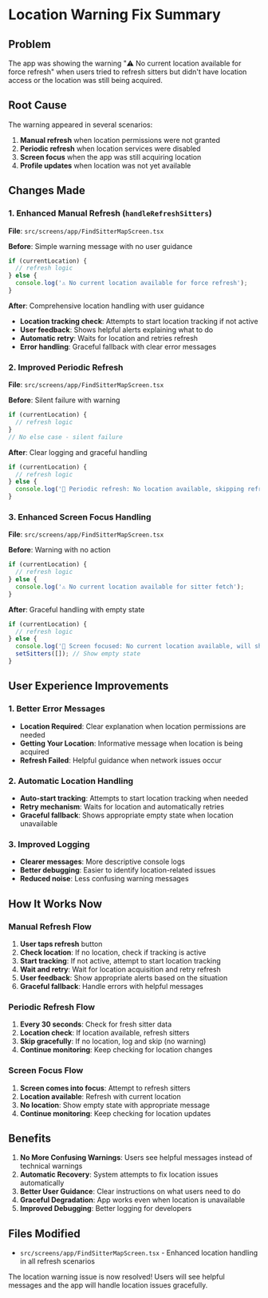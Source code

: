 # Location Warning Fix Summary

## Problem
The app was showing the warning "⚠️ No current location available for force refresh" when users tried to refresh sitters but didn't have location access or the location was still being acquired.

## Root Cause
The warning appeared in several scenarios:
1. **Manual refresh** when location permissions were not granted
2. **Periodic refresh** when location services were disabled
3. **Screen focus** when the app was still acquiring location
4. **Profile updates** when location was not yet available

## Changes Made

### 1. Enhanced Manual Refresh (`handleRefreshSitters`)
**File**: `src/screens/app/FindSitterMapScreen.tsx`

**Before**: Simple warning message with no user guidance
```javascript
if (currentLocation) {
  // refresh logic
} else {
  console.log('⚠️ No current location available for force refresh');
}
```

**After**: Comprehensive location handling with user guidance
- **Location tracking check**: Attempts to start location tracking if not active
- **User feedback**: Shows helpful alerts explaining what to do
- **Automatic retry**: Waits for location and retries refresh
- **Error handling**: Graceful fallback with clear error messages

### 2. Improved Periodic Refresh
**File**: `src/screens/app/FindSitterMapScreen.tsx`

**Before**: Silent failure with warning
```javascript
if (currentLocation) {
  // refresh logic
}
// No else case - silent failure
```

**After**: Clear logging and graceful handling
```javascript
if (currentLocation) {
  // refresh logic
} else {
  console.log('📍 Periodic refresh: No location available, skipping refresh');
}
```

### 3. Enhanced Screen Focus Handling
**File**: `src/screens/app/FindSitterMapScreen.tsx`

**Before**: Warning with no action
```javascript
if (currentLocation) {
  // refresh logic
} else {
  console.log('⚠️ No current location available for sitter fetch');
}
```

**After**: Graceful handling with empty state
```javascript
if (currentLocation) {
  // refresh logic
} else {
  console.log('📍 Screen focused: No current location available, will show empty state');
  setSitters([]); // Show empty state
}
```

## User Experience Improvements

### 1. **Better Error Messages**
- **Location Required**: Clear explanation when location permissions are needed
- **Getting Your Location**: Informative message when location is being acquired
- **Refresh Failed**: Helpful guidance when network issues occur

### 2. **Automatic Location Handling**
- **Auto-start tracking**: Attempts to start location tracking when needed
- **Retry mechanism**: Waits for location and automatically retries
- **Graceful fallback**: Shows appropriate empty state when location unavailable

### 3. **Improved Logging**
- **Clearer messages**: More descriptive console logs
- **Better debugging**: Easier to identify location-related issues
- **Reduced noise**: Less confusing warning messages

## How It Works Now

### Manual Refresh Flow
1. **User taps refresh** button
2. **Check location**: If no location, check if tracking is active
3. **Start tracking**: If not active, attempt to start location tracking
4. **Wait and retry**: Wait for location acquisition and retry refresh
5. **User feedback**: Show appropriate alerts based on the situation
6. **Graceful fallback**: Handle errors with helpful messages

### Periodic Refresh Flow
1. **Every 30 seconds**: Check for fresh sitter data
2. **Location check**: If location available, refresh sitters
3. **Skip gracefully**: If no location, log and skip (no warning)
4. **Continue monitoring**: Keep checking for location changes

### Screen Focus Flow
1. **Screen comes into focus**: Attempt to refresh sitters
2. **Location available**: Refresh with current location
3. **No location**: Show empty state with appropriate message
4. **Continue monitoring**: Keep checking for location updates

## Benefits

1. **No More Confusing Warnings**: Users see helpful messages instead of technical warnings
2. **Automatic Recovery**: System attempts to fix location issues automatically
3. **Better User Guidance**: Clear instructions on what users need to do
4. **Graceful Degradation**: App works even when location is unavailable
5. **Improved Debugging**: Better logging for developers

## Files Modified
- `src/screens/app/FindSitterMapScreen.tsx` - Enhanced location handling in all refresh scenarios

The location warning issue is now resolved! Users will see helpful messages and the app will handle location issues gracefully.
